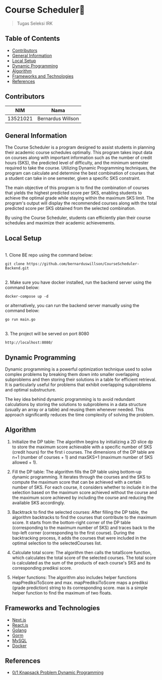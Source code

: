 # Course Scheduler🎲
>Tugas Seleksi IRK
## Table of Contents
* [Contributors](#contributors)
* [General Information](#general-information)
* [Local Setup](#local-setup)
* [Dynamic Programming](#dynamic-programming)
* [Algorithm](#algorithm)
* [Frameworks and Technologies](#frameworks-and-technologies)
* [References](#references)
## Contributors
| NIM | Nama |
| :---: | :---: |
| 13521021 | Bernardus Willson  |
## General Information 
The Course Scheduler is a program designed to assist students in planning their academic course schedules optimally. This program takes input data on courses along with important information such as the number of credit hours (SKS), the predicted level of difficulty, and the minimum semester required to take the course. Utilizing Dynamic Programming techniques, the program can calculate and determine the best combination of courses that a student can take in one semester, given a specific SKS constraint.

The main objective of this program is to find the combination of courses that yields the highest predicted score per SKS, enabling students to achieve the optimal grade while staying within the maximum SKS limit. The program's output will display the recommended courses along with the total predicted score per SKS obtained from the selected combination.

By using the Course Scheduler, students can efficiently plan their course schedules and maximize their academic achievements.

## Local Setup
<br>
1. Clone BE repo using the command below: 

```
git clone https://github.com/bernarduswillson/CourseScheduler-Backend.git
```
<br>
2. Make sure you have docker installed, run the backend server using the command below:

```
docker-compose up -d
```
or alternatively, you can run the backend server manually using the command below:

```
go run main.go
```
<br>
3. The project will be served on port 8080

```
http://localhost:8080/
```

## Dynamic Programming

Dynamic programming is a powerful optimization technique used to solve complex problems by breaking them down into smaller overlapping subproblems and then storing their solutions in a table for efficient retrieval. It is particularly useful for problems that exhibit overlapping subproblems and optimal substructure.

The key idea behind dynamic programming is to avoid redundant calculations by storing the solutions to subproblems in a data structure (usually an array or a table) and reusing them whenever needed. This approach significantly reduces the time complexity of solving the problem.

## Algorithm
1. Initialize the DP table: The algorithm begins by initializing a 2D slice dp to store the maximum score achievable with a specific number of SKS (credit hours) for the first i courses. The dimensions of the DP table are n+1 (number of courses + 1) and maxSKS+1 (maximum number of SKS allowed + 1).

2. Fill the DP table: The algorithm fills the DP table using bottom-up dynamic programming. It iterates through the courses and the SKS to compute the maximum score that can be achieved with a certain number of SKS. For each course, it considers whether to include it in the selection based on the maximum score achieved without the course and the maximum score achieved by including the course and reducing the available SKS accordingly.

3. Backtrack to find the selected courses: After filling the DP table, the algorithm backtracks to find the courses that contribute to the maximum score. It starts from the bottom-right corner of the DP table (corresponding to the maximum number of SKS) and traces back to the top-left corner (corresponding to the first course). During the backtracking process, it adds the courses that were included in the optimal selection to the selectedCourses list.

4. Calculate total score: The algorithm then calls the totalScore function, which calculates the total score of the selected courses. The total score is calculated as the sum of the products of each course's SKS and its corresponding prediksi score.

5. Helper functions: The algorithm also includes helper functions mapPrediksiToScore and max. mapPrediksiToScore maps a prediksi (grade prediction) string to its corresponding score. max is a simple helper function to find the maximum of two floats.

## Frameworks and Technologies
* [Next.js](https://nextjs.org/)
* [React.js](https://reactjs.org/)
* [Golang](https://golang.org/)
* [Gorm](https://gorm.io/)
* [MySQL](https://www.mysql.com/)
* [Docker](https://www.docker.com/)

## References
* [0/1 Knapsack Problem Dynamic Programming](https://youtu.be/8LusJS5-AGo)